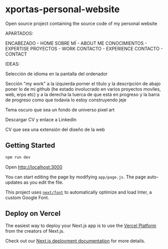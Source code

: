 # xportas-personal-website
Open source project containing the source code of my personal website


APARTADOS:

ENCABEZADO - HOME
SOBRE MÍ - ABOUT ME
CONOCIMIENTOS - EXPERTISE
PROYECTOS - WORK
CONTACTO - EXPERIENCE
CONTACTO - CONTACT



IDEAS:

Selección de idioma en la pantalla del ordenador

Sección "my work" a la izquierda porner el título y la descripción de abajo poner lo de mi github (he estado involucrado en varios proyectos moviles, web, erps etc) y a la derecha la tuerca de que está en progreso y la barra de progreso como que todavía lo estoy construyendo jeje

Tema oscuro que sea un fondo de universo pixel art

Descargar CV y enlace a LinkedIn

CV que sea una extensión del diseño de la web



## Getting Started

```bash
npm run dev

```
Open [http://localhost:3000](http://localhost:3000)

You can start editing the page by modifying `app/page.js`. The page auto-updates as you edit the file.

This project uses [`next/font`](https://nextjs.org/docs/basic-features/font-optimization) to automatically optimize and load Inter, a custom Google Font.

## Deploy on Vercel

The easiest way to deploy your Next.js app is to use the [Vercel Platform](https://vercel.com/new?utm_medium=default-template&filter=next.js&utm_source=create-next-app&utm_campaign=create-next-app-readme) from the creators of Next.js.

Check out our [Next.js deployment documentation](https://nextjs.org/docs/deployment) for more details.
